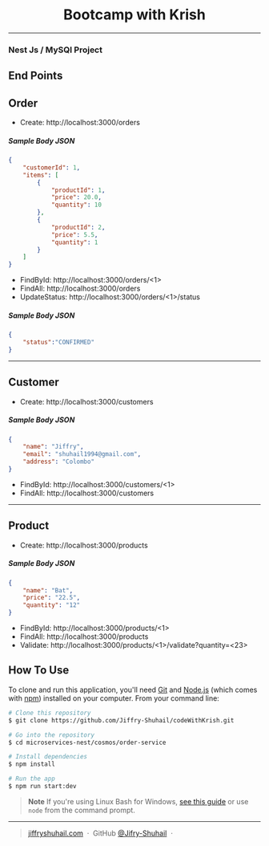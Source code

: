 
<h1 align="center">
  Bootcamp with Krish
  <br>
</h1>

<hr>

<h3>
  Nest Js / MySQl Project
  <br>
</h1>

## End Points

## Order
* Create: http://localhost:3000/orders

<h5>Sample Body JSON</h5>

```json
{
    "customerId": 1,
    "items": [
        {
            "productId": 1,
            "price": 20.0,
            "quantity": 10
        },
        {
            "productId": 2,
            "price": 5.5,
            "quantity": 1
        }
    ]
}
```

* FindById: http://localhost:3000/orders/<1>
* FindAll: http://localhost:3000/orders
* UpdateStatus: http://localhost:3000/orders/<1>/status
<h5>Sample Body JSON</h5>

```json
{
	"status":"CONFIRMED"
}
```

<hr>

## Customer
* Create: http://localhost:3000/customers
<h5>Sample Body JSON</h5>

```json
{
    "name": "Jiffry",
    "email": "shuhail1994@gmail.com",
    "address": "Colombo"
}
```
* FindById: http://localhost:3000/customers/<1>
* FindAll: http://localhost:3000/customers

<hr>

## Product
* Create: http://localhost:3000/products
<h5>Sample Body JSON</h5>

```json
{
    "name": "Bat",
    "price": "22.5",
    "quantity": "12"
}
```
* FindById: http://localhost:3000/products/<1>
* FindAll: http://localhost:3000/products
* Validate: http://localhost:3000/products/<1>/validate?quantity=<23>

## How To Use

To clone and run this application, you'll need [Git](https://git-scm.com) and [Node.js](https://nodejs.org/en/download/) (which comes with [npm](http://npmjs.com)) installed on your computer. From your command line:

```bash
# Clone this repository
$ git clone https://github.com/Jiffry-Shuhail/codeWithKrish.git

# Go into the repository
$ cd microservices-nest/cosmos/order-service

# Install dependencies
$ npm install

# Run the app
$ npm run start:dev
```

> **Note**
> If you're using Linux Bash for Windows, [see this guide](https://www.howtogeek.com/261575/how-to-run-graphical-linux-desktop-applications-from-windows-10s-bash-shell/) or use `node` from the command prompt.


---

> [jiffryshuhail.com](https://jiffryshuhail.com/) &nbsp;&middot;&nbsp;
> GitHub [@Jifry-Shuhail](https://github.com/Jiffry-Shuhail) &nbsp;&middot;&nbsp;

